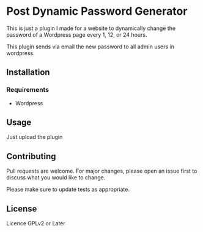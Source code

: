 # Post Dynamic Password Generator

This is just a plugin I made for a website to dynamically change the password of a Wordpress page every 1, 12, or 24 hours.

This plugin sends via email the new password to all admin users in wordpress.

## Installation

### Requirements
* Wordpress 

## Usage
Just upload the plugin

## Contributing
Pull requests are welcome. For major changes, please open an issue first to discuss what you would like to change.

Please make sure to update tests as appropriate.

## License
Licence GPLv2 or Later